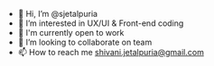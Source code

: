 - 👋 Hi, I’m @sjetalpuria
- 👀 I’m interested in UX/UI & Front-end coding
- 💼 I'm currently open to work
- 🌱 I’m looking to collaborate on team
- 📫 How to reach me shivani.jetalpuria@gmail.com

<!---
sjetalpuria/sjetalpuria is a ✨ special ✨ repository because its `README.md` (this file) appears on your GitHub profile.
You can click the Preview link to take a look at your changes.
--->
